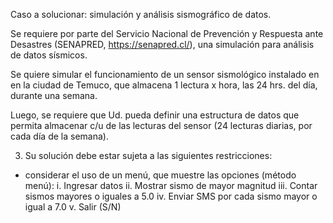 Caso a solucionar: simulación y análisis sismográfico de datos.

Se requiere por parte del Servicio Nacional de Prevención y Respuesta ante Desastres (SENAPRED, https://senapred.cl/), una simulación para análisis de datos sísmicos.

Se quiere simular el funcionamiento de un sensor sismológico instalado en en la ciudad de Temuco, que almacena 1 lectura x hora, las 24 hrs. del día, durante una semana.

Luego, se requiere que Ud. pueda definir una estructura de datos que permita almacenar c/u de las lecturas del sensor (24 lecturas diarias, por cada día de la semana).  



3. Su solución debe estar sujeta a las siguientes restricciones:

- considerar el uso de un menú, que muestre las opciones (método menú):
i. Ingresar datos
ii. Mostrar sismo de mayor magnitud
iii. Contar sismos mayores o iguales a 5.0
iv. Enviar SMS por cada sismo mayor o igual a 7.0
v.  Salir (S/N)



